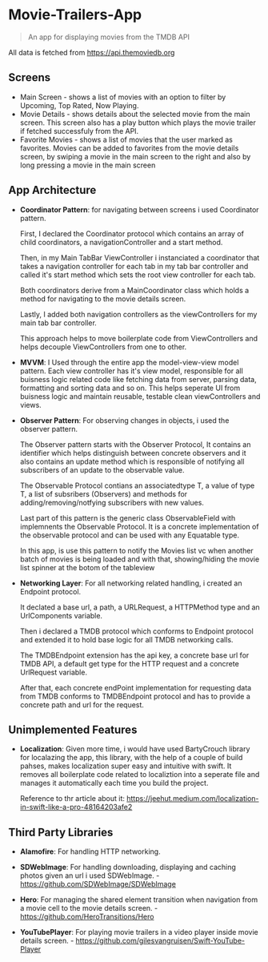 # Movie-Trailers-App

> An app for displaying movies from the TMDB API

All data is fetched from https://api.themoviedb.org

## Screens

- Main Screen - shows a list of movies with an option to filter by Upcoming, Top Rated, Now Playing.
- Movie Details - shows details about the selected movie from the main screen. This screen also has a play button which 
  plays the movie trailer if fetched successfuly from the API.
- Favorite Movies - shows a list of movies that the user marked as favorites. Movies can be added to favorites
  from the movie details screen, by swiping a movie in the main screen to the right and also by long pressing a movie in the 
  main screen

## App Architecture

- **Coordinator Pattern**: for navigating between screens i used Coordinator pattern.

  First, I declared the Coordinator protocol which contains an array of child coordinators, a navigationController
  and a start method.
  
  Then, in my Main TabBar ViewController i instanciated a coordinator that takes a navigation controller for each 
  tab in my tab bar controller and called it's start method which sets the root view controller for each tab.
  
  Both coordinators derive from a MainCoordinator class which holds a method for navigating to the movie details screen.
  
  Lastly, I added both navigation controllers as the viewControllers for my main tab bar controller.
  
  This approach helps to move boilerplate code from ViewControllers and helps decouple ViewControllers from one to other.
  
- **MVVM**: I Used through the entire app the model-view-view model pattern. Each view controller has it's view model,
  responsible for all buisness logic related code like fetching data from server, parsing data, formatting and sorting
  data and so on. This helps seperate UI from buisness logic and maintain reusable, testable clean viewControllers and views.
  
- **Observer Pattern**: For observing changes in objects, i used the observer pattern.

  The Observer pattern starts with the Observer Protocol, It contains an identifier which helps distinguish between 
  concrete observers and it also contains an update method which is responsible of notifying all subscribers of an update
  to the observable value.
  
  The Observable Protocol contians an associatedtype T, a value of type T, a list of subsribers (Observers) and 
  methods for adding/removing/notfying subscribers with new values.
  
  Last part of this pattern is the generic class ObservableField with implemnents the Observable Protocol.
  It is a concrete implementation of the observable protocol and can be used with any Equatable type.
  
  In this app, is use this pattern to notify the Movies list vc when another batch of movies is being loaded and
  with that, showing/hiding the movie list spinner at the botom of the tableview
  
- **Networking Layer**: For all networking related handling, i created an Endpoint protocol.

  It declated a base url, a path, a URLRequest, a HTTPMethod type and an UrlComponents variable.

  Then i declared a TMDB protocol which conforms to Endpoint protocol and extended it to hold base logic 
  for all TMDB networking calls.

  The TMDBEndpoint extension has the api key, a concrete base url for TMDB API, 
  a default get type for the HTTP request and a concrete UrlRequest variable.

  After that, each concrete endPoint implementation for requesting data from TMDB conforms to TMDBEndpoint protocol and
  has to provide a concrete path and url for the request.
  
## Unimplemented Features

- **Localization**: Given more time, i would have used BartyCrouch library for localazing the app, this library, with the help
  of a couple of build pahses, makes localization super easy and intuitive with swift.
  It removes all boilerplate code related to localiztion into a seperate file and manages it automatically each time you build the project.

  Reference to thr article about it: https://jeehut.medium.com/localization-in-swift-like-a-pro-48164203afe2

## Third Party Libraries

- **Alamofire**: For handling HTTP networking.

- **SDWebImage**: For handling downloading, displaying and caching photos given an url i used SDWebImage. - https://github.com/SDWebImage/SDWebImage

- **Hero**: For managing the shared element transition when navigation from a movie cell to the movie details screen. - https://github.com/HeroTransitions/Hero
  
- **YouTubePlayer**: For playing movie trailers in a video player inside movie details screen. - https://github.com/gilesvangruisen/Swift-YouTube-Player
